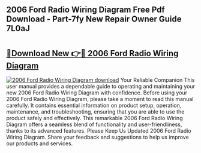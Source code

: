 ## 2006 Ford Radio Wiring Diagram Free Pdf Download - Part-7fy New Repair Owner Guide 7L0aJ

# <h2><a href="http://dftepx2.blite.top/?on=2006+Ford+Radio+Wiring+Diagram">🔗Download New 👉🔴 2006 Ford Radio Wiring Diagram</a></h2>

[![2006 Ford Radio Wiring Diagram download](https://i.imgur.com/lujVjoI.png)](http://dftepx2.blite.top/?on=2006+Ford+Radio+Wiring+Diagram)
Your Reliable Companion This user manual provides a dependable guide to operating and maintaining your new 2006 Ford Radio Wiring Diagram with confidence. Before using your 2006 Ford Radio Wiring Diagram, please take a moment to read this manual carefully. It contains essential information on product setup, operation, maintenance, and troubleshooting, ensuring that you are able to use the product safely and effectively. This remarkable 2006 Ford Radio Wiring Diagram offers a seamless blend of functionality and user-friendliness, thanks to its advanced features. Please Keep Us Updated 2006 Ford Radio Wiring Diagram. Share your feedback and suggestions to help us improve our products and services.

